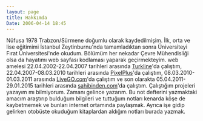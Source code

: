 ```yaml
---
layout: page
title: Hakkımda
Date: 2006-04-14 18:45
---
```


Nüfusa 1978 Trabzon/Sürmene doğumlu olarak kaydedilmişim. İlk, orta ve
lise eğitimimi İstanbul Zeytinburnu'nda tamamladıktan sonra Üniversiteyi
Fırat Üniversitesi'nde okudum. Bölümüm her nekadar Çevre Mühendisliği
olsa da hayatımı web sayfası kodlaması yaparak geçirmekteyim. web
amelesi 22.04.2002-22.04.2007 tarihleri arasında [Turkline][]'da
çalıştım, 22.04.2007-08.03.2010 tarihleri arasında [PixelPlus][]'da
çalıştım, 08.03.2010-01.03.2011 arasında [LiveGO.com][]'da çalıştım ve
son olarakta 05.04.2011-29.01.2015 tarihleri arasında [sahibinden.com][]'da çalıştım. Çalıştığım projeleri yazayım mı bilmiyorum. Zamanı gelince
yazarım. Bu not defterini yazmaktaki amacım araştırıp bulduğum bilgileri
ve tuttuğum notları kenarda köşe de kaybetmemek ve bunları internet
ortamında paylaşmak. Ayrıca işe gidip gelirken otobüste okuduğum
kitaplardan aldığım notları burada yazmak.

  [Turkline]: http://www.turkline.com "Eski çalıştığım şirket"
  [PixelPlus]: http://www.pixelplus.net
  [LiveGO.com]: http://www.livego.com/
  [sahibinden.com]: http://www.sahibinden.com "Şu an çalışıyorum"
